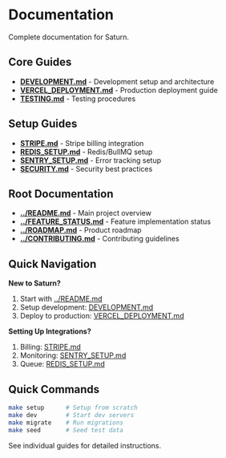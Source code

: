 # Documentation

Complete documentation for Saturn.

## Core Guides

- **[DEVELOPMENT.md](DEVELOPMENT.md)** - Development setup and architecture
- **[VERCEL_DEPLOYMENT.md](VERCEL_DEPLOYMENT.md)** - Production deployment guide
- **[TESTING.md](TESTING.md)** - Testing procedures

## Setup Guides

- **[STRIPE.md](STRIPE.md)** - Stripe billing integration
- **[REDIS_SETUP.md](REDIS_SETUP.md)** - Redis/BullMQ setup
- **[SENTRY_SETUP.md](SENTRY_SETUP.md)** - Error tracking setup
- **[SECURITY.md](SECURITY.md)** - Security best practices

## Root Documentation

- **[../README.md](../README.md)** - Main project overview
- **[../FEATURE_STATUS.md](../FEATURE_STATUS.md)** - Feature implementation status
- **[../ROADMAP.md](../ROADMAP.md)** - Product roadmap
- **[../CONTRIBUTING.md](../CONTRIBUTING.md)** - Contributing guidelines

## Quick Navigation

**New to Saturn?**
1. Start with [../README.md](../README.md)
2. Setup development: [DEVELOPMENT.md](DEVELOPMENT.md)
3. Deploy to production: [VERCEL_DEPLOYMENT.md](VERCEL_DEPLOYMENT.md)

**Setting Up Integrations?**
1. Billing: [STRIPE.md](STRIPE.md)
2. Monitoring: [SENTRY_SETUP.md](SENTRY_SETUP.md)
3. Queue: [REDIS_SETUP.md](REDIS_SETUP.md)

## Quick Commands

```bash
make setup      # Setup from scratch
make dev        # Start dev servers
make migrate    # Run migrations
make seed       # Seed test data
```

See individual guides for detailed instructions.
